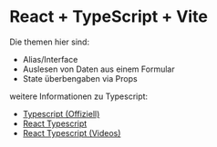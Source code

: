 # React + TypeScript + Vite

Die themen hier sind:

- Alias/Interface
- Auslesen von Daten aus einem Formular
- State überbengaben via Props

weitere Informationen zu Typescript:

- [Typescript (Offiziell)](https://www.typescriptlang.org/docs/)
- [React Typescript](https://www.typescriptlang.org/docs/](https://react.dev/learn/typescript#))
- [React Typescript (Videos)](https://www.typescriptlang.org/docs/](https://www.youtube.com/watch?v=TiSGujM22OI&list=PLC3y8-rFHvwi1AXijGTKM0BKtHzVC-LSK)https://www.youtube.com/watch?v=TiSGujM22OI&list=PLC3y8-rFHvwi1AXijGTKM0BKtHzVC-LSK)
